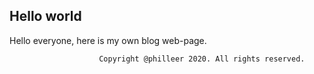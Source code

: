 ## Hello world

Hello everyone, here is my own blog web-page.

```
			        Copyright @philleer 2020. All rights reserved.
```

